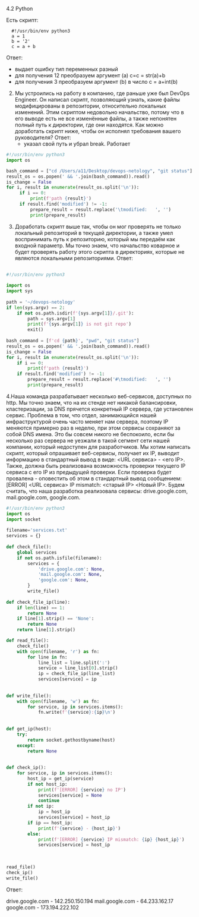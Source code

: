 4.2 Python

Есть скрипт:

      #!/usr/bin/env python3
      a = 1
      b = '2'
      c = a + b


   Ответ:
   * выдает ошибку тип переменных разный
   * для получения 12 преобразуем аргумент (а) с=c = str(a)+b
   * для получения  3  преобразуем аргумент (b) в число  c = a+int(b)
 
2. Мы устроились на работу в компанию, где раньше уже был DevOps Engineer. Он написал скрипт, позволяющий узнать, какие файлы модифицированы в репозитории, относительно локальных изменений. Этим скриптом недовольно начальство, потому что в его выводе есть не все изменённые файлы, а также непонятен полный путь к директории, где они находятся. Как можно доработать скрипт ниже, чтобы он исполнял требования вашего руководителя?
    Ответ: 
   * указал свой путь и убрал break. Работает

```python
#!/usr/bin/env python3
import os

bash_command = ["cd /Users/a11/Desktop/devops-netology", "git status"]
result_os = os.popen(' && '.join(bash_command)).read()
is_change = False
for i, result in enumerate(result_os.split('\n')):
     if i == 0:
         print(f'path {result}')
     if result.find('modified') != -1:
         prepare_result = result.replace('\tmodified:   ', '')
         print(prepare_result)
```
 
3. Доработать скрипт выше так, чтобы он мог проверять не только локальный репозиторий в текущей директории, а также умел воспринимать путь к репозиторию, который мы передаём как входной параметр. Мы точно знаем, что начальство коварное и будет проверять работу этого скрипта в директориях, которые не являются локальными репозиториями.
    Ответ:
   
```python
 
#!/usr/bin/env python3
 
import os
import sys
 
path = '~/devops-netology'
if len(sys.argv) == 2:
    if not os.path.isdir(f'{sys.argv[1]}/.git'):
        path = sys.argv[1]
        print(f'{sys.argv[1]} is not git repo')
        exit()
 
bash_command = [f'cd {path}', "pwd", "git status"]
result_os = os.popen(' && '.join(bash_command)).read()
is_change = False
for i, result in enumerate(result_os.split('\n')):
    if i == 0:
        print(f'path {result}')
    if result.find('modified') != -1:
        prepare_result = result.replace('#\tmodified:   ', '')
        print(prepare_result)
```
 
 4.Наша команда разрабатывает несколько веб-сервисов, доступных по http. Мы точно знаем, что на их стенде нет никакой балансировки, кластеризации, за DNS прячется конкретный IP сервера, где установлен сервис. Проблема в том, что отдел, занимающийся нашей инфраструктурой очень часто меняет нам сервера, поэтому IP меняются примерно раз в неделю, при этом сервисы сохраняют за собой DNS имена. Это бы совсем никого не беспокоило, если бы несколько раз сервера не уезжали в такой сегмент сети нашей компании, который недоступен для разработчиков. Мы хотим написать скрипт, который опрашивает веб-сервисы, получает их IP, выводит информацию в стандартный вывод в виде: <URL сервиса> - <его IP>. Также, должна быть реализована возможность проверки текущего IP сервиса c его IP из предыдущей проверки. Если проверка будет провалена - оповестить об этом в стандартный вывод сообщением: [ERROR] <URL сервиса> IP mismatch: <старый IP> <Новый IP>. Будем считать, что наша разработка реализовала сервисы: drive.google.com, mail.google.com, google.com.
        
```python
#!/usr/bin/env python3
import os
import socket
 
filename='services.txt'
services = {}
 
def check_file():
    global services
    if not os.path.isfile(filename):
        services = {
            'drive.google.com': None,
            'mail.google.com': None,
            'google.com': None,
        }
        write_file()
   
def check_file_ip(line):
    if len(line) == 1:
        return None
    if line[1].strip() == 'None':
        return None
    return line[1].strip()

def read_file():
    check_file()
    with open(filename, 'r') as fn:
        for line in fn:
            line_list = line.split(':')
            service = line_list[0].strip()
            ip = check_file_ip(line_list)
            services[service] = ip
 
 
def write_file():
    with open(filename, 'w') as fn:
        for service, ip in services.items():
            fn.write(f'{service}:{ip}\n')
 
 
def get_ip(host):
    try:
        return socket.gethostbyname(host)
    except:
        return None
 
 
def check_ip():
    for service, ip in services.items():
        host_ip = get_ip(service)
        if not host_ip:
            print(f'[ERROR] {service} no IP')
            services[service] = None
            continue
        if not ip:
            ip = host_ip
            services[service] = host_ip
        if ip == host_ip:
            print(f'{service} - {host_ip}')
        else:
            print(f'[ERROR] {service} IP mismatch: {ip} {host_ip}')
            services[service] = host_ip
 
 
 
read_file()
check_ip()
write_file()
```
Ответ:

drive.google.com - 142.250.150.194
mail.google.com - 64.233.162.17
google.com - 173.194.222.102
